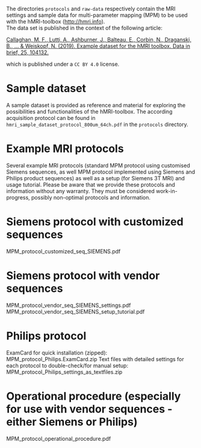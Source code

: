 The directories `protocols` and `raw-data` respectively contain the MRI settings and sample data for multi-parameter mapping (MPM) to be used with the hMRI-toolbox (http://hmri.info).  
The data set is published in the context of the following article:

[Callaghan, M. F., Lutti, A., Ashburner, J., Balteau, E., Corbin, N., Draganski, B., ... & Weiskopf, N. (2019). Example dataset for the hMRI toolbox. Data in brief, 25, 104132.](https://doi.org/10.1016/j.dib.2019.104132)

which is published under a `CC BY 4.0` license.

Sample dataset
==============
A sample dataset is provided as reference and material for exploring the possibilities and functionalities of the hMRI-toolbox. The according acquisition protocol can be found in `hmri_sample_dataset_protocol_800um_64ch.pdf` in the
`protocols` directory.

Example MRI protocols
=====================
Several example MRI protocols (standard MPM protocol using customised Siemens sequences, as well MPM protocol implemented using Siemens and Philips product sequences) as well as a setup (for Siemens 3T MRI) and usage tutorial. Please be aware that we provide these protocols and information without any warranty. They must be considered work-in-progress, possibly non-optimal protocols and information.

# Siemens protocol with customized sequences
MPM_protocol_customized_seq_SIEMENS.pdf

# Siemens protocol with vendor sequences
MPM_protocol_vendor_seq_SIEMENS_settings.pdf
MPM_protocol_vendor_seq_SIEMENS_setup_tutorial.pdf

# Philips protocol
ExamCard for quick installation (zipped): MPM_protocol_Philips.ExamCard.zip
Text files with detailed settings for each protocol to double-check/for manual setup: MPM_protocol_Philips_settings_as_textfiles.zip

# Operational procedure (especially for use with vendor sequences - either Siemens or Philips)
MPM_protocol_operational_procedure.pdf
